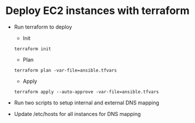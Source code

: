 # Deploy EC2 instances with terraform
  * Run terraform to deploy
    * Init
    ```
    terraform init
    ```

    * Plan
    ```
    terraform plan -var-file=ansible.tfvars
    ```

    * Apply
    ```
    terraform apply --auto-approve -var-file=ansible.tfvars
    ```

  * Run two scripts to setup internal and external DNS mapping

  * Update /etc/hosts for all instances for DNS mapping


